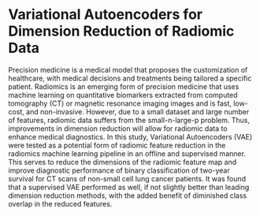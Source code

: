 # Variational Autoencoders for Dimension Reduction of Radiomic Data
Precision medicine is a medical model that proposes the customization of healthcare, with medical decisions and treatments being tailored a specific patient. Radiomics is an emerging form of precision medicine that uses machine learning on quantitative biomarkers extracted from computed tomography (CT) or magnetic resonance imaging images and is fast, low-cost, and non-invasive. However, due to a small dataset and large number of features, radiomic data suffers from the small-n-large-p problem. Thus, improvements in dimension reduction will allow for radiomic data to enhance medical diagnostics. In this study, Variational Autoencoders (VAE) were tested as a potential form of radiomic feature reduction in the radiomics machine learning pipeline in an offline and supervised manner. This serves to reduce the dimensions of the radiomic feature map and improve diagnostic performance of binary classification of two-year survival for CT scans of non-small cell lung cancer patients. It was found that a supervised VAE performed as well, if not slightly better than leading dimension reduction methods, with the added benefit of diminished class overlap in the reduced features.
